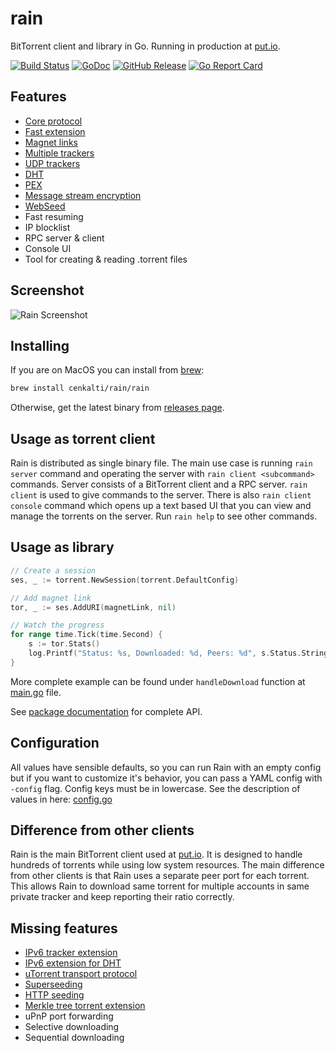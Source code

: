 rain
====

BitTorrent client and library in Go. Running in production at [put.io](https://put.io).

[![Build Status](https://travis-ci.org/cenkalti/rain.svg?branch=master)](https://travis-ci.org/cenkalti/rain)
[![GoDoc](https://godoc.org/github.com/fichain/go-file?status.svg)](https://pkg.go.dev/github.com/fichain/go-file/torrent?tab=doc)
[![GitHub Release](https://img.shields.io/github/release/cenkalti/rain.svg)](https://github.com/fichain/go-file/releases)
[![Go Report Card](https://goreportcard.com/badge/github.com/fichain/go-file)](https://goreportcard.com/report/github.com/fichain/go-file)

Features
--------
- [Core protocol](http://bittorrent.org/beps/bep_0003.html)
- [Fast extension](http://bittorrent.org/beps/bep_0006.html)
- [Magnet links](http://bittorrent.org/beps/bep_0009.html)
- [Multiple trackers](http://bittorrent.org/beps/bep_0012.html)
- [UDP trackers](http://bittorrent.org/beps/bep_0015.html)
- [DHT](http://bittorrent.org/beps/bep_0005.html)
- [PEX](http://bittorrent.org/beps/bep_0011.html)
- [Message stream encryption](http://wiki.vuze.com/w/Message_Stream_Encryption)
- [WebSeed](http://bittorrent.org/beps/bep_0019.html)
- Fast resuming
- IP blocklist
- RPC server & client
- Console UI
- Tool for creating & reading .torrent files

Screenshot
----------
![Rain Screenshot](https://cl.ly/b03c639da66c/Screen%20Shot%202019-09-30%20at%2019.04.00.png)

Installing
----------

If you are on MacOS you can install from [brew](https://brew.sh/):
```sh
brew install cenkalti/rain/rain
```

Otherwise, get the latest binary from [releases page](https://github.com/fichain/go-file/releases).

Usage as torrent client
-----------------------

Rain is distributed as single binary file.
The main use case is running `rain server` command and operating the server with `rain client <subcommand>` commands.
Server consists of a BitTorrent client and a RPC server.
`rain client` is used to give commands to the server.
There is also `rain client console` command which opens up a text based UI that you can view and manage the torrents on the server.
Run `rain help` to see other commands.

Usage as library
----------------

```go
// Create a session
ses, _ := torrent.NewSession(torrent.DefaultConfig)

// Add magnet link
tor, _ := ses.AddURI(magnetLink, nil)

// Watch the progress
for range time.Tick(time.Second) {
	s := tor.Stats()
	log.Printf("Status: %s, Downloaded: %d, Peers: %d", s.Status.String(), s.Bytes.Completed, s.Peers.Total)
}
```

More complete example can be found under `handleDownload` function at [main.go](https://github.com/fichain/go-file/blob/master/main.go) file.

See [package documentation](https://pkg.go.dev/github.com/fichain/go-file/torrent?tab=doc) for complete API.

Configuration
-------------

All values have sensible defaults, so you can run Rain with an empty config but if you want to customize it's behavior,
you can pass a YAML config with `-config` flag. Config keys must be in lowercase.
See the description of values in here: [config.go](https://github.com/fichain/go-file/blob/master/torrent/config.go)

Difference from other clients
-----------------------------

Rain is the main BitTorrent client used at [put.io](https://put.io).
It is designed to handle hundreds of torrents while using low system resources.
The main difference from other clients is that Rain uses a separate peer port for each torrent.
This allows Rain to download same torrent for multiple accounts in same private tracker and keep reporting their ratio correctly.

Missing features
----------------
- [IPv6 tracker extension](http://bittorrent.org/beps/bep_0007.html)
- [IPv6 extension for DHT](http://bittorrent.org/beps/bep_0032.html)
- [uTorrent transport protocol](http://bittorrent.org/beps/bep_0029.html)
- [Superseeding](http://bittorrent.org/beps/bep_0016.html)
- [HTTP seeding](http://bittorrent.org/beps/bep_0017.html)
- [Merkle tree torrent extension](http://bittorrent.org/beps/bep_0030.html)
- uPnP port forwarding
- Selective downloading
- Sequential downloading
